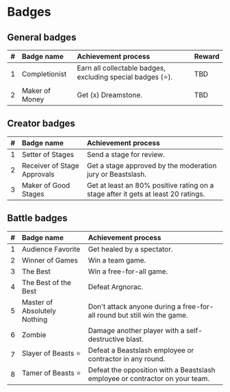 # Badges
## General badges
<table>
  <thead>
    <tr>
      <th align="left">#</th>
      <th align="left">Badge name</th>
      <th align="left">Achievement process</th>
      <th align="left">Reward</th>
    </tr>
  </thead>
  <tbody>
    <tr>
      <td>1</td>
      <td>Completionist</td>
      <td>Earn all collectable badges, excluding special badges (⭐).</td>
      <td>TBD</td>
    </tr>
    <tr>
      <td>2</td>
      <td>Maker of Money</td>
      <td>Get (x) Dreamstone.</td>
      <td>TBD</td>
    </tr>
  </tbody>
</table>


## Creator badges
<table>
  <thead>
    <tr>
      <th align="left">#</th>
      <th align="left">Badge name</th>
      <th align="left">Achievement process</th>
    </tr>
  </thead>
  <tbody>
    <tr>
      <td>1</td>
      <td>Setter of Stages</td>
      <td>Send a stage for review.</td>
    </tr>
    <tr>
      <td>2</td>
      <td>Receiver of Stage Approvals</td>
      <td>Get a stage approved by the moderation jury or Beastslash.</td>
    </tr>
    <tr>
      <td>3</td>
      <td>Maker of Good Stages</td>
      <td>Get at least an 80% positive rating on a stage after it gets at least 20 ratings.</td>
    </tr>
  </tbody>
</table>

## Battle badges
<table>
  <thead>
    <tr>
      <th align="left">#</th>
      <th align="left">Badge name</th>
      <th align="left">Achievement process</th>
    </tr>
  </thead>
  <tbody>
    <tr>
      <td>1</td>
      <td>Audience Favorite</td>
      <td>Get healed by a spectator.</td>
    </tr>
    <tr>
      <td>2</td>
      <td>Winner of Games</td>
      <td>Win a team game.</td>
    </tr>
    <tr>
      <td>3</td>
      <td>The Best</td>
      <td>Win a free-for-all game.</td>
    </tr>
    <tr>
      <td>4</td>
      <td>The Best of the Best</td>
      <td>Defeat Argnorac.</td>
    </tr>
    <tr>
      <td>5</td>
      <td>Master of Absolutely Nothing</td>
      <td>Don't attack anyone during a free-for-all round but still win the game.</td>
    </tr>
    <tr>
      <td>6</td>
      <td>Zombie</td>
      <td>Damage another player with a self-destructive blast.</td>
    </tr>
    <tr>
      <td>7</td>
      <td>Slayer of Beasts ⭐</td>
      <td>Defeat a Beastslash employee or contractor in any round.</td>
    </tr>
    <tr>
      <td>8</td>
      <td>Tamer of Beasts ⭐</td>
      <td>Defeat the opposition with a Beastslash employee or contractor on your team.</td>
    </tr>
  </tbody>
</table>
